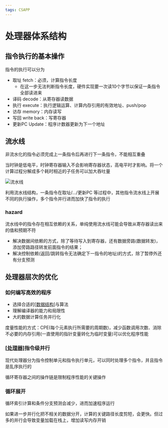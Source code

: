 ```yaml
---
tags: CSAPP
---
```

# 处理器体系结构

## 指令执行的基本操作

指令的执行可以分为

- 取址 fetch：必须，计算指令长度
  - 在这一步无法判断指令长度，硬件实现要一次读10个字节以保证一条指令全部读进来
- 译码 decode：从寄存器读数据
- 执行 execute：执行逻辑运算、计算内存引用的有效地址、push/pop
- 访存 memory：内存读写
- 写回 write back：写寄存器
- 更新PC Update：程序计数器更新为下一个地址

## 流水线

非流水化的指令必须完成上一条指令后再进行下一条指令，不能相互重叠

当时钟是低电平，时钟寄存器输入不会影响寄存器状态，高电平时才影响。将一个计算过程分解成多个耗时相近的子任务可以加大吞吐量

![流水线](../../attachments/stream.png)

利用流水线结构，一条指令在取址/.../更新PC 等过程中，其他指令流水线上开展不同的执行操作，多个指令并行进而加快了指令的执行

### hazard

流水线中的指令存在相互依赖的关系，单纯使用流水线可能会导致从寄存器读出来的值和预期不符

- 解决数据间依赖的方式，除了等待写入到寄存器，还有数据旁路(数据转发)，添加旁路路径转发前面指令的结果；
- 解决控制依赖(返回/跳转指令无法确定下一指令的地址)的方式，除了暂停外还有分支预测

## 处理器层次的优化

### 如何编写高效的程序

- 选择合适的[[数据结构]]与算法
- 理解编译器的能力和局限性
- 大的数据计算任务并行化

度量性能的方式：CPE(每个元素执行所需要的周期数)，减少函数调用次数、消除不必要的内存引用(一直使用的指针变量转化为临时变量)可以优化程序性能

### [[处理器]]指令级并行

现代处理器分为指令控制单元和指令执行单元，可以同时处理多个指令，并且指令是乱序执行的

循环寄存器之间的操作链是限制程序性能的关键操作

### 循环展开

循环索引计算和条件分支预测会减少，进而加速程序运行

如果进一步并行化把不相关的数据分开，计算的关键路径长度剪短，会更快。但过多的并行会导致变量加载在栈上，增加读写内存开销

[//begin]: # "Autogenerated link references for markdown compatibility"
[数据结构]: ../../algorithm/数据结构.md "数据结构"
[处理器]: 处理器.md "处理器体系结构"
[//end]: # "Autogenerated link references"
